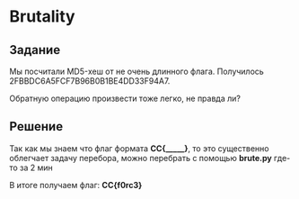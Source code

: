 # Brutality

## Задание

Мы посчитали MD5-хеш от не очень длинного флага. Получилось 2FBBDC6A5FCF7B96B0B1BE4DD33F94A7.

Обратную операцию произвести тоже легко, не правда ли?

## Решение

Так как мы знаем что флаг формата **СС{_____}**, то это существенно облегчает задачу перебора, можно перебрать с помощью **brute.py** где-то за 2 мин 

В итоге получаем флаг: **CC{f0rc3}**